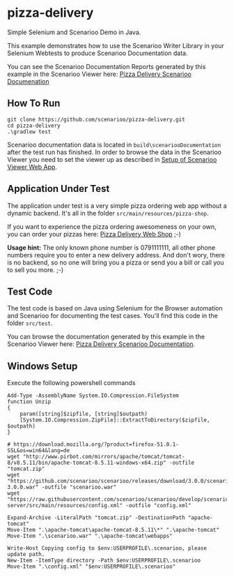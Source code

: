 # pizza-delivery

Simple Selenium and Scenarioo Demo in Java.

This example demonstrates how to use the Scenarioo Writer Library in your Selenium Webtests to produce Scenarioo
Documentation data.

You can see the Scenarioo Documentation Reports generated by this example in the Scenarioo Viewer here:
[Pizza Delivery Scenarioo Documenation](http://demo.scenarioo.org/scenarioo-master/#/?branch=pizza-delivery-master)

## How To Run

```
git clone https://github.com/scenarioo/pizza-delivery.git
cd pizza-delivery
.\gradlew test
```

Scenarioo documentation data is located in `build\scenariooDocumentation` after the test run has finished. In order to browse the data in the Scenarioo Viewer you need to set the viewer up as described in [Setup of Scenarioo Viewer Web App](http://scenarioo.org/docs/setup/Scenarioo-Viewer-Web-Application-Setup.html).

## Application Under Test

The application under test is a very simple pizza ordering web app without a dynamic backend. It's all in the folder 
`src/main/resources/pizza-shop`.

If you want to experience the pizza ordering awesomeness on your own, you can order your pizzas here: [Pizza Delivery Web Shop](http://scenarioo.github.io/pizza-delivery/) ;-)

**Usage hint:** The only known phone number is 0791111111, all other phone numbers require you to enter a new delivery 
address. And don't wory, there is no backend, so no one will bring you a pizza or send you a bill or call you to sell you more. ;-)

## Test Code

The test code is based on Java using Selenium for the Browser automation and Scenarioo for documenting the 
test cases. You'll find this code in the folder `src/test`.

You can browse the documentation generated by this example in the Scenarioo Viewer here: 
[Pizza Delivery Scenarioo Documentation](http://demo.scenarioo.org/scenarioo-master/#/?branch=pizza-delivery-master).

## Windows Setup

Execute the following powershell commands

```
Add-Type -AssemblyName System.IO.Compression.FileSystem
function Unzip
{
    param([string]$zipfile, [string]$outpath)
    [System.IO.Compression.ZipFile]::ExtractToDirectory($zipfile, $outpath)
}

# https://download.mozilla.org/?product=firefox-51.0.1-SSL&os=win64&lang=de
wget "http://www.pirbot.com/mirrors/apache/tomcat/tomcat-8/v8.5.11/bin/apache-tomcat-8.5.11-windows-x64.zip" -outfile "tomcat.zip"
wget "https://github.com/scenarioo/scenarioo/releases/download/3.0.0/scenarioo-3.0.0.war" -outfile "scenarioo.war"
wget "https://raw.githubusercontent.com/scenarioo/scenarioo/develop/scenarioo-server/src/main/resources/config.xml" -outfile "config.xml"

Expand-Archive -LiteralPath "tomcat.zip" -DestinationPath "apache-tomcat"
Move-Item ".\apache-tomcat\apache-tomcat-8.5.11\*" ".\apache-tomcat"
Move-Item ".\scenarioo.war" ".\apache-tomcat\webapps"

Write-Host Copying config to $env:USERPROFILE\.scenarioo, please update path.
New-Item -ItemType directory -Path $env:USERPROFILE\.scenarioo
Move-Item ".\config.xml" "$env:USERPROFILE\.scenarioo"


```
